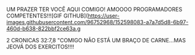 UM PRAZER TER VOCÊ  AQUI COMIGO!
AMOOOO  PROGRAMADORES  COMPETENTES!!![GIF GITHUB](https://user-images.githubusercontent.com/96752968/152598083-a7a7d5d8-6b97-460d-b638-822bbf2ce63a.g 

2 CRONICAS 32:7,8
"COMIGO  NÃO ESTÁ UM  BRAÇO DE  CARNE...MAS JEOVÁ DOS EXERCITOS!!!!
 
 
